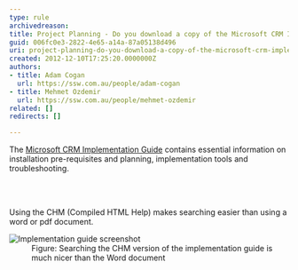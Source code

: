 ```yaml
---
type: rule
archivedreason: 
title: Project Planning - Do you download a copy of the Microsoft CRM Implementation Guide?
guid: 006fc0e3-2822-4e65-a14a-87a05138d496
uri: project-planning-do-you-download-a-copy-of-the-microsoft-crm-implementation-guide
created: 2012-12-10T17:25:20.0000000Z
authors:
- title: Adam Cogan
  url: https://ssw.com.au/people/adam-cogan
- title: Mehmet Ozdemir
  url: https://ssw.com.au/people/mehmet-ozdemir
related: []
redirects: []

---
```



<p>The <a target="_blank" href="http&#58;//www.microsoft.com/en-us/download/details.aspx?id=3621">Microsoft CRM Implementation Guide</a> contains essential information on installation pre-requisites and planning, implementation tools and troubleshooting.</p>
                
<br><excerpt class='endintro'></excerpt><br>
<p>Using the CHM (Compiled HTML Help) makes searching easier than using a word or pdf document.</p>
                <dl class="image">
                    <dt><img alt="Implementation guide screenshot" src="/SoftwareDevelopment/RulesToBetterCRMForDevelopers/PublishingImages/crm-implementation-guide.jpg" /></dt>
                    <dd>Figure&#58; Searching the CHM version of the implementation guide is much nicer than the Word document</dd>
                </dl>




